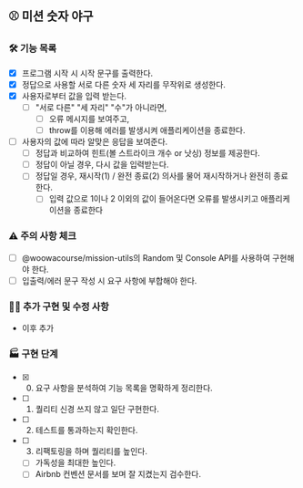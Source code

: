 ## ⚾️ 미션 숫자 야구  
### 🛠️ 기능 목록  
- [x] 프로그램 시작 시 시작 문구를 출력한다.  
- [x] 정답으로 사용할 서로 다른 숫자 세 자리를 무작위로 생성한다.  
- [x] 사용자로부터 값을 입력 받는다.  
  - [ ] "서로 다른" "세 자리" "수"가 아니라면,  
    - [ ] 오류 메시지를 보여주고, 
    - [ ] throw를 이용해 에러를 발생시켜 애플리케이션을 종료한다.
- [ ] 사용자의 값에 따라 알맞은 응답을 보여준다.   
  - [ ] 정답과 비교하여 힌트(볼 스트라이크 개수 or 낫싱) 정보를 제공한다.  
  - [ ] 정답이 아닐 경우, 다시 값을 입력받는다.  
  - [ ] 정답일 경우, 재시작(1) / 완전 종료(2) 의사를 물어 재시작하거나 완전히 종료한다.    
    - [ ] 입력 값으로 1이나 2 이외의 값이 들어온다면 오류를 발생시키고 애플리케이션을 종료한다
  
### ⚠️ 주의 사항 체크  
- [ ] @woowacourse/mission-utils의 Random 및 Console API를 사용하여 구현해야 한다.  
- [ ] 입출력/에러 문구 작성 시 요구 사항에 부합해야 한다.  
  
### ✍🏻 추가 구현 및 수정 사항  
- 이후 추가  
  
### 🏭 구현 단계  
- [x] 0. 요구 사항을 분석하여 기능 목록을 명확하게 정리한다.  
- [ ] 1. 퀄리티 신경 쓰지 않고 일단 구현한다.  
- [ ] 2. 테스트를 통과하는지 확인한다.   
- [ ] 3. 리팩토링을 하며 퀄리티를 높인다.  
  - [ ] 가독성을 최대한 높인다.  
  - [ ] Airbnb 컨벤션 문서를 보며 잘 지켰는지 검수한다.  